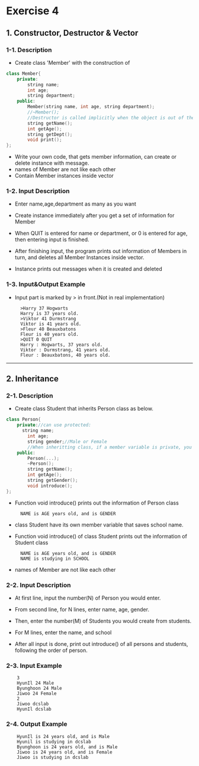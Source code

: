 # Exercise 4

## 1. Constructor, Destructor & Vector

### 1-1. Description

- Create class 'Member' with the construction of


```cpp
class Member{
	private:
		string name;
		int age;
		string department;
	public:
		Member(string name, int age, string department);
		//~Member();
		//Destructor is called implicitly when the object is out of the scope it is called, so when finishing one loop, C++ compiler implicitly calls Destructor.
		string getName();
		int getAge();
		string getDept();
		void print();
};
```


- Write your own code, that gets member information, can create or delete instance with message.
- names of Member are not like each other
- Contain Member instances inside vector



### 1-2. Input Description

- Enter name,age,department as many as you want

- Create instance immediately after you get a set of information for Member

- When QUIT is entered for name or department, or 0 is entered for age, then entering input is finished.

- After finishing input, the program prints out information of Members in turn, and deletes all Member Instances inside vector.

- Instance prints out messages when it is created and deleted



### 1-3. Input&Output Example

- Input part is marked by > in front.(Not in real implementation)

        >Harry 37 Hogwarts
        Harry is 37 years old.
        >Viktor 41 Durmstrang
        Viktor is 41 years old.
        >Fleur 40 Beauxbatons
        Fleur is 40 years old.
        >QUIT 0 QUIT
        Harry : Hogwarts, 37 years old.
        Viktor : Durmstrang, 41 years old.
        Fleur : Beauxbatons, 40 years old.


---

## 2. Inheritance


### 2-1. Description

- Create class Student that inherits Person class as below.

```cpp
class Person{
	private://can use protected:
	  string name;
		int age;
		string gender;//Male or Female
		//When inheritting class, if a member variable is private, you must access to variable with getter, setter in child class, otherwise, you can use protected scope.
	public:
		Person(...);
		~Person();
		string getName();
		int getAge();
		string getGender();
		void introduce();
};
```

- Function void introduce() prints out the information of Person class

        NAME is AGE years old, and is GENDER

- class Student have its own member variable that saves school name.

- Function void introduce() of class Student prints out the information of Student class

        NAME is AGE years old, and is GENDER
        NAME is studying in SCHOOL


- names of Member are not like each other



### 2-2. Input Description

- At first line, input the number(N) of Person you would enter.

- From second line, for N lines, enter name, age, gender.

- Then, enter the number(M) of Students you would create from students.

- For M lines, enter the name, and school

- After all input is done, print out introduce() of all persons and students, following the order of person.


### 2-3. Input Example

        3
        HyunIl 24 Male
        Byunghoon 24 Male
        Jiwoo 24 Female
        2
        Jiwoo dcslab
        HyunIl dcslab

### 2-4. Output Example

        HyunIl is 24 years old, and is Male
        Hyunil is studying in dcslab
        Byunghoon is 24 years old, and is Male
        Jiwoo is 24 years old, and is Female
        Jiwoo is studying in dcslab

